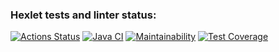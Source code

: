### Hexlet tests and linter status:
[![Actions Status](https://github.com/maximl93/java-project-99/actions/workflows/hexlet-check.yml/badge.svg)](https://github.com/maximl93/java-project-99/actions)
[![Java CI](https://github.com/maximl93/java-project-99/actions/workflows/main.yml/badge.svg)](https://github.com/maximl93/java-project-99/actions/workflows/main.yml)
[![Maintainability](https://api.codeclimate.com/v1/badges/825aa7ebe7aca190ba33/maintainability)](https://codeclimate.com/github/maximl93/java-project-99/maintainability)
[![Test Coverage](https://api.codeclimate.com/v1/badges/825aa7ebe7aca190ba33/test_coverage)](https://codeclimate.com/github/maximl93/java-project-99/test_coverage)
